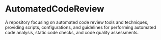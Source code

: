 # AutomatedCodeReview
A repository focusing on automated code review tools and techniques, providing scripts, configurations, and guidelines for performing automated code analysis, static code checks, and code quality assessments.
